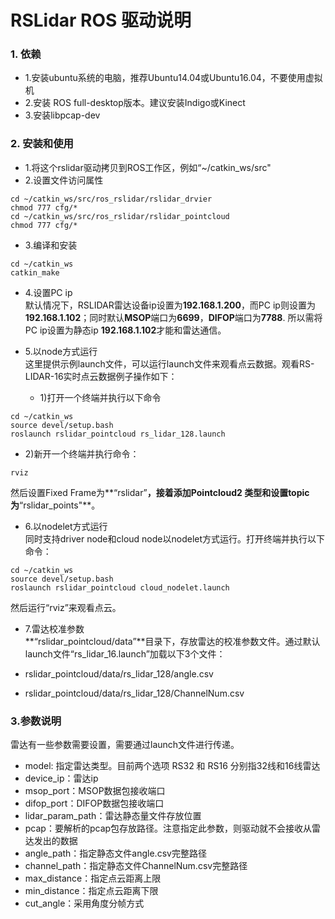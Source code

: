 # RSLidar ROS 驱动说明

### 1. 依赖
* 1.安装ubuntu系统的电脑，推荐Ubuntu14.04或Ubuntu16.04，不要使用虚拟机
* 2.安装 ROS full-desktop版本。建议安装Indigo或Kinect
* 3.安装libpcap-dev

### 2. 安装和使用
* 1.将这个rslidar驱动拷贝到ROS工作区，例如“~/catkin_ws/src"
* 2.设置文件访问属性
```
cd ~/catkin_ws/src/ros_rslidar/rslidar_drvier
chmod 777 cfg/*
cd ~/catkin_ws/src/ros_rslidar/rslidar_pointcloud
chmod 777 cfg/*
```
* 3.编译和安装
```
cd ~/catkin_ws
catkin_make
```

* 4.设置PC ip  
默认情况下，RSLIDAR雷达设备ip设置为**192.168.1.200**，而PC ip则设置为**192.168.1.102**；同时默认**MSOP**端口为**6699**，**DIFOP**端口为**7788**. 所以需将PC ip设置为静态ip **192.168.1.102**才能和雷达通信。

* 5.以node方式运行  
这里提供示例launch文件，可以运行launch文件来观看点云数据。观看RS-LIDAR-16实时点云数据例子操作如下：
   
   * 1)打开一个终端并执行以下命令
```
cd ~/catkin_ws
source devel/setup.bash
roslaunch rslidar_pointcloud rs_lidar_128.launch
```
   * 2)新开一个终端并执行命令：
```
rviz
```
然后设置Fixed Frame为**“rslidar”**，接着添加Pointcloud2 类型和设置topic为**“rslidar_points"**。

* 6.以nodelet方式运行  
同时支持driver node和cloud node以nodelet方式运行。打开终端并执行以下命令：
```
cd ~/catkin_ws
source devel/setup.bash
roslaunch rslidar_pointcloud cloud_nodelet.launch
```
然后运行“rviz”来观看点云。

* 7.雷达校准参数  
**“rslidar_pointcloud/data”**目录下，存放雷达的校准参数文件。通过默认launch文件“rs_lidar_16.launch”加载以下3个文件：
   
 * rslidar_pointcloud/data/rs_lidar_128/angle.csv
 * rslidar_pointcloud/data/rs_lidar_128/ChannelNum.csv

 
### 3.参数说明
雷达有一些参数需要设置，需要通过launch文件进行传递。
* model: 指定雷达类型。目前两个选项 RS32 和 RS16 分别指32线和16线雷达
* device_ip：雷达ip
* msop_port：MSOP数据包接收端口
* difop_port：DIFOP数据包接收端口
* lidar_param_path：雷达静态量文件存放位置
* pcap：要解析的pcap包存放路径。注意指定此参数，则驱动就不会接收从雷达发出的数据
* angle_path：指定静态文件angle.csv完整路径
* channel_path：指定静态文件ChannelNum.csv完整路径
* max_distance：指定点云距离上限
* min_distance：指定点云距离下限
* cut_angle：采用角度分帧方式